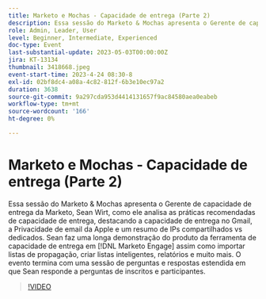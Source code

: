 ```yaml
---
title: Marketo e Mochas - Capacidade de entrega (Parte 2)
description: Essa sessão do Marketo & Mochas apresenta o Gerente de capacidade de entrega da Marketo, Sean Wirt, como ele analisa as práticas recomendadas de capacidade de entrega, destacando a capacidade de entrega no Gmail, a Privacidade de email da Apple e um resumo de IPs compartilhados vs dedicados. Sean faz uma longa demonstração do produto da ferramenta de capacidade de entrega em [!DNL Marketo Engage] assim como importar listas de propagação, criar listas inteligentes, relatórios e muito mais. O evento termina com uma sessão de perguntas e respostas estendida em que Sean responde a perguntas de inscritos e participantes.
role: Admin, Leader, User
level: Beginner, Intermediate, Experienced
doc-type: Event
last-substantial-update: 2023-05-03T00:00:00Z
jira: KT-13134
thumbnail: 3418668.jpeg
event-start-time: 2023-4-24 08:30-8
exl-id: 02bf8dc4-a08a-4c82-812f-6b3e10ec97a2
duration: 3638
source-git-commit: 9a297cda953d4414131657f9ac84580aea0eabeb
workflow-type: tm+mt
source-wordcount: '166'
ht-degree: 0%

---
```


# Marketo e Mochas - Capacidade de entrega (Parte 2)

Essa sessão do Marketo &amp; Mochas apresenta o Gerente de capacidade de entrega da Marketo, Sean Wirt, como ele analisa as práticas recomendadas de capacidade de entrega, destacando a capacidade de entrega no Gmail, a Privacidade de email da Apple e um resumo de IPs compartilhados vs dedicados. Sean faz uma longa demonstração do produto da ferramenta de capacidade de entrega em [!DNL Marketo Engage] assim como importar listas de propagação, criar listas inteligentes, relatórios e muito mais. O evento termina com uma sessão de perguntas e respostas estendida em que Sean responde a perguntas de inscritos e participantes.

>[!VIDEO](https://video.tv.adobe.com/v/3418668/?learn=on)
